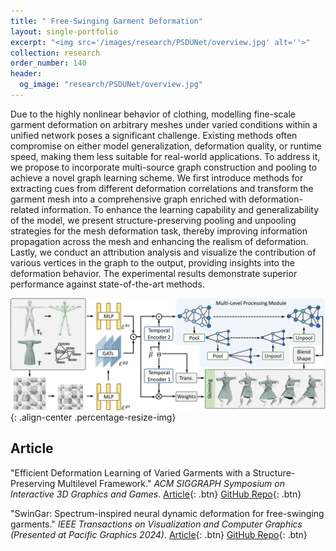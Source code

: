 ```yaml
---
title: " Free-Swinging Garment Deformation"
layout: single-portfolio
excerpt: "<img src='/images/research/PSDUNet/overview.jpg' alt=''>"
collection: research
order_number: 140
header: 
  og_image: "research/PSDUNet/overview.jpg"
---
```


Due to the highly nonlinear behavior of clothing, modelling fine-scale garment deformation on arbitrary meshes under varied conditions within a unified network poses a significant challenge. Existing methods often compromise on either model generalization, deformation quality, or runtime speed, making them less suitable for real-world applications. To address it, we propose to incorporate multi-source graph construction and pooling to achieve a novel graph learning scheme. We first introduce methods for extracting cues from different deformation correlations and transform the garment mesh into a comprehensive graph enriched with deformation-related information. To enhance the learning capability and generalizability of the model, we present structure-preserving pooling and unpooling strategies for the mesh deformation task, thereby improving information propagation across the mesh and enhancing the realism of deformation. Lastly, we conduct an attribution analysis and visualize the contribution of various vertices in the graph to the output, providing insights into the deformation behavior. The experimental results demonstrate superior performance against state-of-the-art methods. 

![](/images/research/PSDUNet/overview.jpg){: .align-center .percentage-resize-img}

## Article

"Efficient Deformation Learning of Varied Garments with a Structure-Preserving Multilevel Framework." *ACM SIGGRAPH Symposium on Interactive 3D Graphics and Games*. [Article](https://i3dsymposium.org/2024/papers.html#learning-to-move){: .btn} [GitHub Repo](https://github.com/GlowingHorse/){: .btn}

"SwinGar: Spectrum-inspired neural dynamic deformation for free-swinging garments." *IEEE Transactions on Visualization and Computer Graphics (Presented at Pacific Graphics 2024)*. [Article](https://ieeexplore.ieee.org/abstract/document/10371781){: .btn} [GitHub Repo](https://github.com/GlowingHorse/){: .btn}
